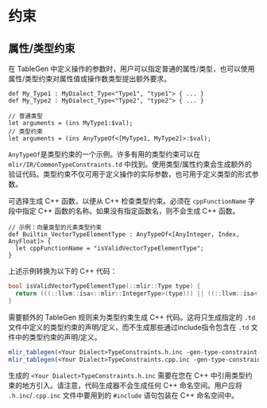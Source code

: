 # 约束

## 属性/类型约束

在 TableGen 中定义操作的参数时，用户可以指定普通的属性/类型，也可以使用属性/类型约束对属性值或操作数类型提出额外要求。

```tablegen
def My_Type1 : MyDialect_Type<"Type1", "type1"> { ... }
def My_Type2 : MyDialect_Type<"Type2", "type2"> { ... }

// 普通类型
let arguments = (ins MyType1:$val);
// 类型约束
let arguments = (ins AnyTypeOf<[MyType1, MyType2]>:$val);
```

``AnyTypeOf``是类型约束的一个示例。许多有用的类型约束可以在 `mlir/IR/CommonTypeConstraints.td` 中找到。使用类型/属性约束会生成额外的验证代码。类型约束不仅可用于定义操作的实际参数，也可用于定义类型的形式参数。

可选择生成 C++ 函数，以便从 C++ 检查类型约束。必须在 `cppFunctionName` 字段中指定 C++ 函数的名称。如果没有指定函数名，则不会生成 C++ 函数。

```tablegen
// 示例：向量类型的元素类型约束
def Builtin_VectorTypeElementType : AnyTypeOf<[AnyInteger, Index, AnyFloat]> {
  let cppFunctionName = "isValidVectorTypeElementType";
}
```

上述示例转换为以下的 C++ 代码：

```c++
bool isValidVectorTypeElementType(::mlir::Type type) {
  return (((::llvm::isa<::mlir::IntegerType>(type))) || ((::llvm::isa<::mlir::IndexType>(type))) || ((::llvm::isa<::mlir::FloatType>(type))));
}
```

需要额外的 TableGen 规则来为类型约束生成 C++ 代码。这将只生成指定的 `.td` 文件中定义的类型约束的声明/定义，而不生成那些通过include指令包含在 `.td` 文件中的类型约束的声明/定义。

```cmake
mlir_tablegen(<Your Dialect>TypeConstraints.h.inc -gen-type-constraint-decls)
mlir_tablegen(<Your Dialect>TypeConstraints.cpp.inc -gen-type-constraint-defs)
```

生成的 `<Your Dialect>TypeConstraints.h.inc` 需要在您在 C++ 中引用类型约束的地方引入。请注意，代码生成器不会生成任何 C++ 命名空间。用户应将 `.h.inc`/`.cpp.inc` 文件中要用到的 `#include` 语句包装在 C++ 命名空间中。